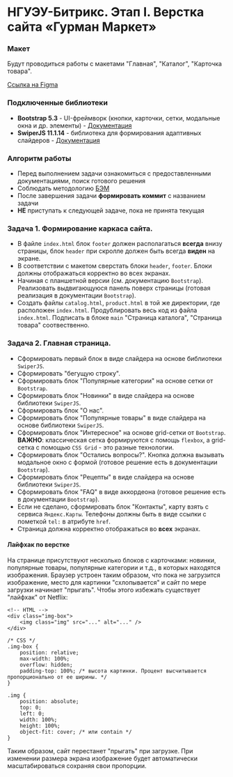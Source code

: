 # НГУЭУ-Битрикс. Этап I. Верстка сайта «Гурман Маркет»

### Макет
Будут проводиться работы с макетами "Главная", "Каталог", "Карточка товара".

<a href="https://www.figma.com/design/wYG1R9fK7T5MLz9LEwKQc5/%D0%93%D1%83%D1%80%D0%BC%D0%B0%D0%BD?node-id=47-88&node-type=canvas&t=lu9OjzmTosDCfDtN-0" target="_blank">Ссылка на Figma</a>

### Подключенные библиотеки
- **Bootstrap 5.3** - UI-фреймворк (кнопки, карточки, сетки, модальные окна и др. элементы) - <a href="https://getbootstrap.com/docs/5.3/getting-started/introduction/" target="_blank">Документация</a>
- **SwiperJS 11.1.14** - библиотека для формирования адаптивных слайдеров - <a href="https://swiperjs.com/swiper-api" target="_blank">Документация</a>

### Алгоритм работы
- Перед выполнением задачи ознакомиться с предоставленными документациями, поиск готового решения
- Соблюдать методологию <a href="https://ru.bem.info/methodology/naming-convention/" target="_blank">БЭМ</a>
- После завершения задачи **формировать коммит** с названием задачи
- **НЕ** приступать к следующей задаче, пока не принята текущая

### Задача 1. Формирование каркаса сайта.
- В файле `index.html` блок `footer` должен располагаться **всегда** внизу страницы, блок `header` при скролле должен быть всегда **виден** на экране.
- В соответствии с макетом сверстать блоки `header`, `footer`. Блоки должны отображаться корректно во всех экранах.
- Начиная с планшетной версии (см. документацию `Bootstrap`). Реализовать выдвигающуюся панель поверх страницы (готовая реализация в документации `Bootstrap`).
- Создать файлы `catalog.html`, `product.html` в той же директории, где расположен `index.html`. Продублировать весь код из файла `index.html`. Подписать в блоке `main` "Страница каталога", "Страница товара" соотвественно.

### Задача 2. Главная страница.
- Сформировать первый блок в виде слайдера на основе библиотеки `SwiperJS`.
- Сформировать "бегущую строку".
- Сформировать блок "Популярные категории" на основе сетки от `Bootstrap`.
- Сформировать блок "Новинки" в виде слайдера на основе библиотеки `SwiperJS`.
- Сформировать блок "О нас".
- Сформировать блок "Популярные товары" в виде слайдера на основе библиотеки `SwiperJS`.
- Сформировать блок "Интересное" на основе grid-сетки от `Bootstrap`. **ВАЖНО**: классическая сетка формируются с помощь `flexbox`, а grid-сетка с помощью `CSS Grid` - это разные технологии.
- Сформировать блок "Остались вопросы?". Кнопка должна вызывать модальное окно с формой (готовое решение есть в документации `Bootstrap`).
- Сформировать блок "Рецепты" в виде слайдера на основе библиотеки `SwiperJS`.
- Сформировать блок "FAQ" в виде аккордеона (готовое решение есть в документации `Bootstrap`).
- Если не сделано, сформировать блок "Контакты", карту взять с сервиса `Яндекс.Карты`. Телефоны должны быть в виде ссылки с пометкой `tel:` в атрибуте `href`.
- Страница должна корректно отображаться во **всех** экранах.

#### Лайфхак по верстке
На странице присутствуют несколько блоков с карточками: новинки, популярные товары, популярные категории и т.д., в которых находятся изображения. Браузер устроен таким образом, что пока не загрузится изображение, место для картинки "схлопывается" и сайт по мере загрузки начинает "прыгать". Чтобы этого избежать существует "лайфхак" от Netflix:
```
<!-- HTML -->
<div class="img-box">
    <img class="img" src="..." alt="..." />
</div>
```

```
/* CSS */
.img-box {
    position: relative;
    max-width: 100%;
    overflow: hidden;
    padding-top: 100%; /* высота картинки. Процент высчитывается пропорционально от ее ширины. */
}

.img {
    position: absolute;
    top: 0;
    left: 0;
    width: 100%;
    height: 100%;
    object-fit: cover; /* или contain */
}
```

Таким образом, сайт перестанет "прыгать" при загрузке. При изменении размера экрана изображение будет автоматически масштабироваться сохраняя свои пропорции.